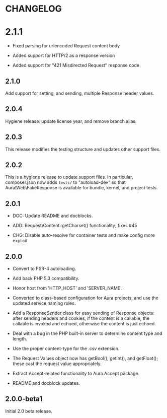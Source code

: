 # CHANGELOG

# 2.1.1

- Fixed parsing for urlencoded Request content body

- Added support for HTTP/2 as a response version

- Added support for "421 Misdirected Request" response code

## 2.1.0

Add support for setting, and sending, multiple Response header values.

## 2.0.4

Hygiene release: update license year, and remove branch alias.

## 2.0.3

This release modifies the testing structure and updates other support files.

## 2.0.2

This is a hygiene release to update support files. In particular, composer.json now adds `tests/` to "autoload-dev" so that Aura\Web\FakeResponse is available for bundle, kernel, and project tests.

## 2.0.1

- DOC: Update README and docblocks.

- ADD: Request\Content::getCharset() functionality; fixes #45

- CHG: Disable auto-resolve for container tests and make config more explicit

## 2.0.0

- Convert to PSR-4 autoloading.

- Add back PHP 5.3 compatibility.

- Honor host from 'HTTP_HOST' and 'SERVER_NAME'.

- Converted to class-based configuration for Aura projects, and use the updated
  service naming rules.

- Add a ResponseSender class for easy sending of Response objects: after sending
  headers and cookies, if the content is a callable, the callable is invoked and
  echoed, otherwise the content is just echoed.

- Deal with a bug in the PHP built-in server to determine content type and
  length.

- Use the proper content-type for the .csv extension.

- The Request Values object now has getBool(), getInt(), and getFloat(); these
  cast the request value appropriately.

- Extract Accept-related functionality to Aura.Accept package.

- README and docblock updates.

## 2.0.0-beta1

Initial 2.0 beta release.

